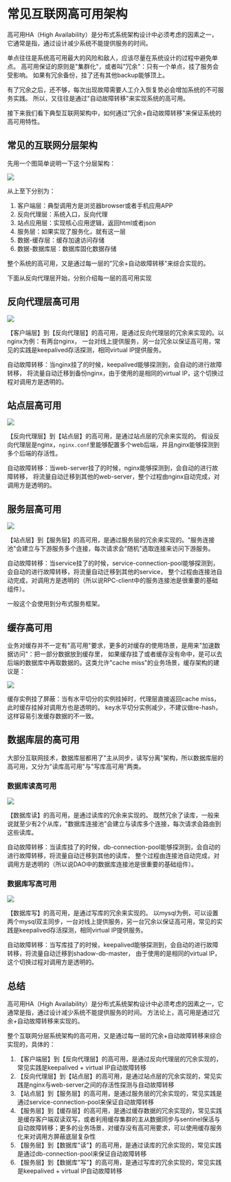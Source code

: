 # 常见互联网高可用架构

高可用HA（High Availability）是分布式系统架构设计中必须考虑的因素之一，
它通常是指，通过设计减少系统不能提供服务的时间。

单点往往是系统高可用最大的风险和敌人，应该尽量在系统设计的过程中避免单点。
高可用保证的原则是"集群化"，或者叫"冗余"：只有一个单点，挂了服务会受影响。
如果有冗余备份，挂了还有其他backup能够顶上。

有了冗余之后，还不够，每次出现故障需要人工介入恢复势必会增加系统的不可服务实践。
所以，又往往是通过"自动故障转移"来实现系统的高可用。

接下来我们看下典型互联网架构中，如何通过"冗余+自动故障转移"来保证系统的高可用特性。

## 常见的互联网分层架构

先用一个图简单说明一下这个分层架构：

![](https://xnstatic-1253397658.file.myqcloud.com/arch001.png)

从上至下分别为：

1. 客户端层：典型调用方是浏览器browser或者手机应用APP
2. 反向代理层：系统入口，反向代理
3. 站点应用层：实现核心应用逻辑，返回html或者json
4. 服务层：如果实现了服务化，就有这一层
5. 数据-缓存层：缓存加速访问存储
6. 数据-数据库层：数据库固化数据存储

整个系统的高可用，又是通过每一层的"冗余+自动故障转移"来综合实现的。

下面从反向代理层开始，分别介绍每一层的高可用实现

## 反向代理层高可用

![](https://xnstatic-1253397658.file.myqcloud.com/arch002.png)

【客户端层】到【反向代理层】的高可用，是通过反向代理层的冗余来实现的。以nginx为例：有两台nginx，
一台对线上提供服务，另一台冗余以保证高可用，常见的实践是keepalived存活探测，相同virtual IP提供服务。

自动故障转移：当nginx挂了的时候，keepalived能够探测到，会自动的进行故障转移，
将流量自动迁移到备份nginx，由于使用的是相同的virtual IP，这个切换过程对调用方是透明的。

## 站点层高可用

![](https://xnstatic-1253397658.file.myqcloud.com/arch003.png)

【反向代理层】到【站点层】的高可用，是通过站点层的冗余来实现的。
假设反向代理层是nginx，`nginx.conf`里能够配置多个web后端，并且nginx能够探测到多个后端的存活性。

自动故障转移：当web-server挂了的时候，nginx能够探测到，会自动的进行故障转移，
将流量自动迁移到其他的web-server，整个过程由nginx自动完成，对调用方是透明的。

## 服务层高可用

![](https://xnstatic-1253397658.file.myqcloud.com/arch004.png)

【站点层】到【服务层】的高可用，是通过服务层的冗余来实现的。"服务连接池"会建立与下游服务多个连接，每次请求会"随机"选取连接来访问下游服务。

自动故障转移：当service挂了的时候，service-connection-pool能够探测到，会自动的进行故障转移，将流量自动迁移到其他的service，
整个过程由连接池自动完成，对调用方是透明的（所以说RPC-client中的服务连接池是很重要的基础组件）。

一般这个会使用到分布式服务框架。

## 缓存高可用

业务对缓存并不一定有"高可用"要求，更多的对缓存的使用场景，是用来"加速数据访问"：把一部分数据放到缓存里，
如果缓存挂了或者缓存没有命中，是可以去后端的数据库中再取数据的。这类允许"cache miss"的业务场景，缓存架构的建议是：

![](https://xnstatic-1253397658.file.myqcloud.com/arch005.png)

缓存实例挂了屏蔽：当有水平切分的实例挂掉时，代理层直接返回cache miss，此时缓存挂掉对调用方也是透明的。
key水平切分实例减少，不建议做re-hash，这样容易引发缓存数据的不一致。

## 数据库层的高可用

大部分互联网技术，数据库层都用了"主从同步，读写分离"架构，所以数据库层的高可用，又分为"读库高可用"与"写库高可用"两类。

### 数据库读高可用

![](https://xnstatic-1253397658.file.myqcloud.com/arch006.png)

【数据库读】的高可用，是通过读库的冗余来实现的。
既然冗余了读库，一般来说就至少有2个从库，"数据库连接池"会建立与读库多个连接，每次请求会路由到这些读库。

自动故障转移：当读库挂了的时候，db-connection-pool能够探测到，会自动的进行故障转移，将流量自动迁移到其他的读库，
整个过程由连接池自动完成，对调用方是透明的（所以说DAO中的数据库连接池是很重要的基础组件）。

### 数据库写高可用

![](https://xnstatic-1253397658.file.myqcloud.com/arch007.png)

【数据库写】的高可用，是通过写库的冗余来实现的。
以mysql为例，可以设置两个mysql双主同步，一台对线上提供服务，另一台冗余以保证高可用，常见的实践是keepalived存活探测，相同virtual IP提供服务。

自动故障转移：当写库挂了的时候，keepalived能够探测到，会自动的进行故障转移，将流量自动迁移到shadow-db-master，
由于使用的是相同的virtual IP，这个切换过程对调用方是透明的。

## 总结

高可用HA（High Availability）是分布式系统架构设计中必须考虑的因素之一，它通常是指，通过设计减少系统不能提供服务的时间。
方法论上，高可用是通过冗余+自动故障转移来实现的。

整个互联网分层系统架构的高可用，又是通过每一层的冗余+自动故障转移来综合实现的，具体的：

1. 【客户端层】到【反向代理层】的高可用，是通过反向代理层的冗余实现的，常见实践是keepalived + virtual IP自动故障转移
2. 【反向代理层】到【站点层】的高可用，是通过站点层的冗余实现的，常见实践是nginx与web-server之间的存活性探测与自动故障转移
3. 【站点层】到【服务层】的高可用，是通过服务层的冗余实现的，常见实践是通过service-connection-pool来保证自动故障转移
4. 【服务层】到【缓存层】的高可用，是通过缓存数据的冗余实现的，常见实践是缓存客户端双读双写，或者利用缓存集群的主从数据同步与sentinel保活与自动故障转移；更多的业务场景，对缓存没有高可用要求，可以使用缓存服务化来对调用方屏蔽底层复杂性
5. 【服务层】到【数据库"读"】的高可用，是通过读库的冗余实现的，常见实践是通过db-connection-pool来保证自动故障转移
6. 【服务层】到【数据库"写"】的高可用，是通过写库的冗余实现的，常见实践是keepalived + virtual IP自动故障转移

